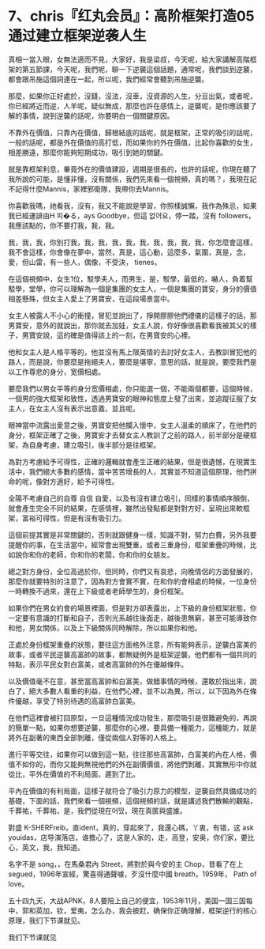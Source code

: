 # 7、chris『红丸会员』：高阶框架打造05通过建立框架逆袭人生

真相一當入眼，女無法適而不見，大家好，我是梁叔，今天呢，給大家講解高階框架的第五節課，今天呢，我們呢，聊一下逆襲這個話題，通常呢，我們談到逆襲，都會跟吊施這個詞連在一起，所以呢，我們經常會聽到吊施逆襲。

那麼，如果你正好處於，沒錢，沒法，沒車，沒資源的人生，分豆出氣，或者呢，你已經將近而逆，人羊呢，疑似無成，那麼也許在感情上，逆襲呢，是你應該要了解的事情，說到逆襲的話呢，你要明白一個關鍵原因。

不靠外在價值，只靠內在價值，歸根結底的話呢，就是框架，正常的吸引的話呢，一般的話呢，都是外在價值的高打低，而如果你的外在價值，比起你喜歡的女生，相差勝遠，那麼你能夠短期成功，吸引到她的關鍵。

就是靠框架利息，畢竟外在的價值建設，週期是很長的，也許的話呢，你現在聽了我所說的可能，是懂非懂，沒有關係，我們先來看一個視頻，真的嗎？，我現在記不記得什麼Mannis，家裡邪衛隊，我帶你去Mannis。

你喜歡我嗎，祂看我，沒有，我又不能說是學習，你照樣誠懶，我作為殊忌，如果我已經運誹由H 피�る，ays Goodbye，但這 없어요，停一踏，沒有 followers，我應該點的，你不要打我，我，我。

我，我，我，你別打我，我，我，我，我，我，我，我，我，我，你怎麼會這樣，我不會這樣，你會像在夢中，當然，真是，這心動，這麼多，氣圍，真是，念，愛，但山雷，有一些人，偶像，不受決， tienes。

在這個視頻中，女生1位，駁學夫人，而男生，是，駁學，最低的，嚇人，負着幫駁學，堂學，你可以理解為一個是集團的女主人，一個是集團的寶安，身分的價值相差懸殊，但女主人愛上了男寶安，在這段場景當中。

女主人被露人不小心的衝撞，冒犯並說出了，掙開膠膠他們禮儀的這樣子的話，那男寶安，意外的就說出，那你就去加娃，女主人說，你好像很喜歡看我被其父的樣子，男寶安說，這的確是值得該上的一刻，在男寶安的心裡。

他和女主人是人格平等的，他並沒有馬上限英情的去討好女主人，去教訓冒犯他的路人，而是說，你要麼是拖絕夫人，要麼是堪寧，意思的話，就是說，要麼我們是以工作尊悲的身分，宽價相處。

要麼我們以男女平等的身分宽價相處，你只能選一個，不能兩個都要，這個時候，一個男的強大框架和致性，透過男寶安的眼神和態度上發了出來，並追蹤征服了女主人，在女主人沒有表示出意義，並且呢。

眼神當中流露出愛意之後，男寶安把他攔入懷中，女主人溫柔的順床了，在他們的身分，框架正確了之後，男寶安才去替女主人教訓了之前的路人，前半部分是硬框架，為自身考慮，建立吸引，後半部分是往框架。

為對方考慮給予可得性，正確的邏輯就會產生正確的結果，但是很遺憾，在現實生活中，我們絕大多數的感情，當中苦苦增長的人，其實並不知道這個原理，他們拼命的呢，像對方適好，給予可得性。

全陽不考慮自己的自尊 自信 自愛，以及有沒有建立吸引，同樣的事情順序顛倒，就會產生完全不同的結果，在感情裡，雖然出發點都是對對方好，呈現出來軟框架，富裕可得性，但是有沒有吸引力。

這個前提其實是非常關鍵的，否則就跟健身一樣，知識不對，努力白費，另外我要提醒你的事，在生活當中，經常會出現雙重，或者三重身份，框架重疊的時候，比如說你和你的老師，你和你的老闆，你和你的女朋友。

總之對方身份，全位高過於你，但同時，你們又有哀悲，向晚情侶的方面發展的，那麼你就要特別的注意了，因為對方會實不實，在和你約會相處的時候，一位身份一時轉換不過來，還在上下級或者老師學生的，身份框架。

如果你們在男女約會的場景裡面，但是對方卻表露出，上下級的身份框架狀態，你一定要有意識的打斷和自子，否則光系越往後面走，越後患無窮，甚至可能導致你和他，男女關係，以及上下級關係同時解除，所以如果你和他。

正處於身份框架重疊的狀態，要往這方面格外注意，所有能夠表示，逆襲白富美的故事，或者平民逆襲高富帥的故事，都無疑例外是框架逆襲，他們都有一個共同的特點，表示平民女對白富美，或者高富帥的外在優越條件。

以及價值毫不在意，甚至當高富帥和白富美，做錯事情的時候，還敢於指出來，說白了，絕大多數人看重的利益，在他們心裡，並不以為異，所以，以下因為外在條件優越，享受了特別待遇的高富帥白富美。

在他們這裡會被打回原型，一旦這種情況成功發生，那麼吸引是很難避免的，再說的簡單一點，如果你想要逆襲，那麼你的心裡，要具備一種能力，這種能力，就是將外在副著的東西全部剝離，僅從兩個人對等的人格上。

進行平等交往，如果你可以做到這一點，往往那些高富帥，白富美的內在人格，價值不如你的，而你又能夠無視他們的外在副價價值，將他們剝離，其實無形中你就從比，平外在價值的不利局面，遲到了比。

平內在價值的有利局面，這樣子就符合了吸引力原力的模型，逆襲自然具備成功的基礎，下面的話，我們來看一個視頻，這個視頻的話，就是講述我們散輸的觀點，千葬祐，千葬祐，是，我們從現在어땄，現在真匿與盛誰。

對盛 K-SHERFreib，直ident，真的，穿起來了，我還心碼，丫衷，有错，这 ask youidas，店导演落店，谁擔心了，这是人家的，走，高登，安奥，你们家，要比心，英文，我，我知道。

名字不是 song，，在馬桑君內 Street，將對於與今安的主 Chop，昔看了在上 segued，1996年宣經，驚喜得通聲噱，歹沒什麼中國 breath，1959年， Path of love。

五十四九天，大战APNK，8人要陪上自己的便宜，1953年11月，美国一国三国每中，郭和英加，钦，爱夷，怎么办，我会披赶，确保你正确理解，框架逆行的核心原理，我们下节课就见。

我们下节课就见